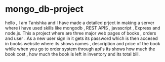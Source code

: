 # mongo_db-project
hello , I am Tanishka and I have made a detailed prject in making a server where i have used skills like mongodb , REST APIS , javascript , Express and node.js. This a project where are three major web pages of books , orders and user . As a new user sign in it gets its password which is then accesed in books website where its shows names , description and price of the book while when you go to order system through api's its shows how much the book cost , how much the book is left in inventory and its total bill.
